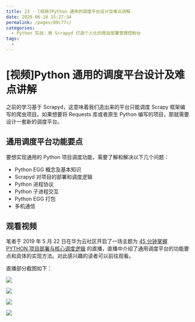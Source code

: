 ```yaml
---
title: 23 - [视频]Python 通用的调度平台设计及难点讲解
date: 2020-06-18 15:27:34
permalink: /pages/09c77c/
categories:
  - Python 实战：用 Scrapyd 打造个人化的爬虫部署管理控制台
tags:
  - 
---
```

# \[视频\]Python 通用的调度平台设计及难点讲解

之前的学习基于 Scrapyd，这意味着我们造出来的平台只能调度 Scrapy 框架编写的爬虫项目。如果想要将 Requests 库或者原生 Python 编写的项目，那就需要设计一套新的调度平台。

## 通用调度平台功能要点

要想实现通用的 Python 项目调度功能，需要了解和解决以下几个问题：

*   Python EGG 概念及基本知识
*   Scrapyd 对项目的部署和调度逻辑
*   Python 进程协议
*   Python 子进程交互
*   Python EGG 打包
*   多机通信

## 观看视频

笔者于 2019 年 5 月 22 日在华为云社区开启了一场主题为 [45 分钟掌握 PYTHON 项目部署与核心调度逻辑](http://huaweicloud.bugu.mudu.tv/watch/vondje76) 的直播，直播中介绍了通用调度平台的功能要点和具体的实现方法。对此感兴趣的读者可以前往观看。

直播部分截图如下：

![](https://user-gold-cdn.xitu.io/2019/6/25/16b8df2888244083?w=959&h=437&f=png&s=104996)

![](https://user-gold-cdn.xitu.io/2019/6/25/16b8df2e101f8e13?w=931&h=353&f=png&s=204588)

![](https://user-gold-cdn.xitu.io/2019/6/25/16b8df32d817d24e?w=945&h=489&f=png&s=193186)

![](https://user-gold-cdn.xitu.io/2019/6/25/16b8df3ed49e3fb2?w=982&h=539&f=png&s=233928)